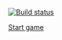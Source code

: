 [![Build status](https://ci.appveyor.com/api/projects/status/ep722qjv10otoop1/branch/master?svg=true)](https://ci.appveyor.com/project/annamalia3000/mole-game/branch/master)

[Start game](https://annamalia3000.github.io/mole-game/)

